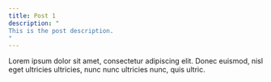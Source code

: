 ```yaml
---
title: Post 1
description: "
This is the post description.
"
---
```


Lorem ipsum dolor sit amet, consectetur adipiscing elit. Donec euismod, nisl eget ultricies ultricies, nunc nunc ultricies nunc, quis ultric.

